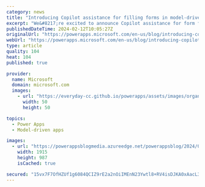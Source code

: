 ```yaml
---
category: news
title: "Introducing Copilot assistance for filling forms in model-driven apps"
excerpt: "We&#8217;re excited to announce Copilot assistance for form filling in model-driven Power Apps. This new feature uses AI to generate suggestions for fields in main forms, making it easier and faster for you to enter data. Say goodbye to tedious data entry and hello to a more efficient and accurate way"
publishedDateTime: 2024-02-12T10:05:27Z
originalUrl: "https://powerapps.microsoft.com/en-us/blog/introducing-copilot-assistance-for-filling-forms-in-model-driven-apps/"
webUrl: "https://powerapps.microsoft.com/en-us/blog/introducing-copilot-assistance-for-filling-forms-in-model-driven-apps/"
type: article
quality: 104
heat: 104
published: true

provider:
  name: Microsoft
  domain: microsoft.com
  images:
    - url: "https://everyday-cc.github.io/powerapps/assets/images/organizations/microsoft.com-50x50.jpg"
      width: 50
      height: 50

topics:
  - Power Apps
  - Model-driven apps

images:
  - url: "https://powerappsblogmedia.azureedge.net/powerappsblog/2024/02/2024.2.12-Blog-GIF.gif"
    width: 1915
    height: 987
    isCached: true

secured: "15vx7F7OfHZUf1g6084QCIZ9rE2a2nOiIMEnN23Ywtl8+RV4isDJKA0xAacL3tC+28IYQb4NEANGCEzMEM7/orSgImd+EF1pKkwunnuyOyDu+joaBw6C9xM35kSZnkaFyVVDF443YNtKVWgoliFJ/mXhTxpSwhG137qybOIS9J16cVq7RDmgsQ42Kv8Pgni1+DWbGE5HEux/wVlQLKFhL9euTPQozxVRuFMMm0Ym3ekaH95gVJogm+IfRLjFZoPUVjnidrR3RBEgwqbjnwA4RAp/dTspukmrN8fEE975MJh+duVv4y/+/AnoZlBgE7Bul9CsKUkbFOg6JBqwJHpH1HNcQIXUTusd8ceOJ3ypcFI=;OXitPSdW4IEwlukixu6u3w=="
---
```


